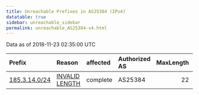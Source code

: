 ```yaml
---
title: Unreachable Prefixes in AS25384 (IPv4)
datatable: true
sidebar: unreachable_sidebar
permalink: unreachable_AS25384-v4.html
---
```


Data as of 2018-11-23 02:35:00 UTC


<div class="datatable-begin"></div>

| Prefix                                               | Reason                                                                                                  | affected   | Authorized AS   |   MaxLength | Anchor                                         |   unreachable /24s |
|:-----------------------------------------------------|:--------------------------------------------------------------------------------------------------------|:-----------|:----------------|------------:|:-----------------------------------------------|-------------------:|
| [185.3.14.0/24](https://stat.ripe.net/185.3.14.0/24) | [INVALID LENGTH](https://rpki-validator.ripe.net/announcement-preview?asn=AS25384&prefix=185.3.14.0/24) | complete   | AS25384         |          22 | [RIPE](unreachable_RIPE_NCC_RPKI_Root-v4.html) |                  1 |

<div class="datatable-end"></div>